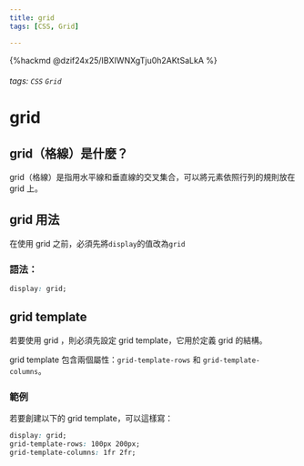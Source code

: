 ```yaml
---
title: grid
tags: [CSS, Grid]

---
```


{%hackmd @dzif24x25/IBXIWNXgTju0h2AKtSaLkA %}
###### tags: `CSS` `Grid`

# grid

## grid（格線）是什麼？

grid（格線）是指用水平線和垂直線的交叉集合，可以將元素依照行列的規則放在 grid 上。

## grid 用法

在使用 grid 之前，必須先將`display`的值改為`grid`

### 語法：

```css
display: grid;
```



## grid template

若要使用 grid ，則必須先設定 grid template，它用於定義 grid 的結構。

grid template 包含兩個屬性：`grid-template-rows` 和 `grid-template-columns`。

### 範例

若要創建以下的 grid template，可以這樣寫：

```css
display: grid;
grid-template-rows: 100px 200px;
grid-template-columns: 1fr 2fr;
```